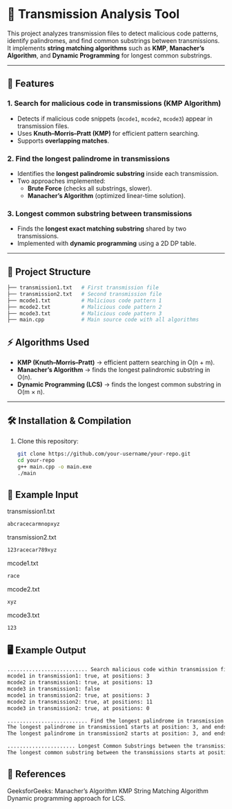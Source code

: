 # 🔎 Transmission Analysis Tool  

This project analyzes transmission files to detect malicious code patterns, identify palindromes, and find common substrings between transmissions. It implements **string matching algorithms** such as **KMP**, **Manacher’s Algorithm**, and **Dynamic Programming** for longest common substrings.  

---

## 📌 Features  

### 1. Search for malicious code in transmissions (KMP Algorithm)  
- Detects if malicious code snippets (`mcode1`, `mcode2`, `mcode3`) appear in transmission files.  
- Uses **Knuth–Morris–Pratt (KMP)** for efficient pattern searching.  
- Supports **overlapping matches**.  

### 2. Find the longest palindrome in transmissions  
- Identifies the **longest palindromic substring** inside each transmission.  
- Two approaches implemented:  
  - **Brute Force** (checks all substrings, slower).  
  - **Manacher’s Algorithm** (optimized linear-time solution).  

### 3. Longest common substring between transmissions  
- Finds the **longest exact matching substring** shared by two transmissions.  
- Implemented with **dynamic programming** using a 2D DP table.  

---

## 📂 Project Structure  
```bash
├── transmission1.txt   # First transmission file
├── transmission2.txt   # Second transmission file
├── mcode1.txt          # Malicious code pattern 1
├── mcode2.txt          # Malicious code pattern 2
├── mcode3.txt          # Malicious code pattern 3
├── main.cpp            # Main source code with all algorithms
```

## ⚡ Algorithms Used  

- **KMP (Knuth–Morris–Pratt)** → efficient pattern searching in O(n + m).  
- **Manacher’s Algorithm** → finds the longest palindromic substring in O(n).  
- **Dynamic Programming (LCS)** → finds the longest common substring in O(m × n).  

---

## 🛠️ Installation & Compilation  

1. Clone this repository:  
   ```bash
   git clone https://github.com/your-username/your-repo.git
   cd your-repo
   g++ main.cpp -o main.exe
   ./main
   ```
## 📝 Example Input
transmission1.txt
 ```bash
abcracecarmnopxyz
 ```

transmission2.txt
 ```bash
123racecar789xyz
 ```

mcode1.txt
 ```bash
race
 ```

mcode2.txt
 ```bash
xyz
 ```

mcode3.txt
 ```bash
123
 ```

## 🖥️ Example Output
 ```bash
.......................... Search malicious code within transmission files (Part 1)..............................
mcode1 in transmission1: true, at positions: 3
mcode2 in transmission1: true, at positions: 13
mcode3 in transmission1: false
mcode1 in transmission2: true, at positions: 3
mcode2 in transmission2: true, at positions: 11
mcode3 in transmission2: true, at positions: 0

.......................... Find the longest palindrome in transmission files (Part 2)..............................
The longest palindrome in transmission1 starts at position: 3, and ends at position: 11
The longest palindrome in transmission2 starts at position: 3, and ends at position: 11

...................... Longest Common Substrings between the transmission files (Part 3)........................
The longest common substring between the transmissions starts at position: 3, and ends at position: 11
 ```
## 📖 References

GeeksforGeeks: Manacher’s Algorithm
KMP String Matching Algorithm
Dynamic programming approach for LCS.
